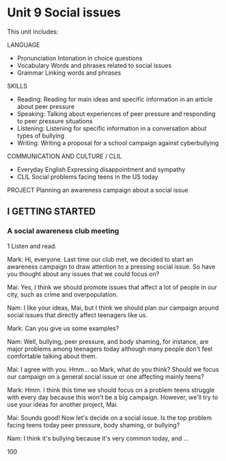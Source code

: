 # Unit 9 Social issues

This unit includes:

LANGUAGE
- Pronunciation
  Intonation in choice questions
- Vocabulary
  Words and phrases related to social issues
- Grammar
  Linking words and phrases

SKILLS
- Reading: Reading for main ideas and specific information in an article about peer pressure
- Speaking: Talking about experiences of peer pressure and responding to peer pressure situations
- Listening: Listening for specific information in a conversation about types of bullying
- Writing: Writing a proposal for a school campaign against cyberbullying

COMMUNICATION AND CULTURE / CLIL
- Everyday English
  Expressing disappointment and sympathy
- CLIL
  Social problems facing teens in the US today

PROJECT
Planning an awareness campaign about a social issue

## I GETTING STARTED

### A social awareness club meeting

1 Listen and read.

Mark: Hi, everyone. Last time our club met, we decided to start an awareness campaign to draw attention to a pressing social issue. So have you thought about any issues that we could focus on?

Mai: Yes, I think we should promote issues that affect a lot of people in our city, such as crime and overpopulation.

Nam: I like your ideas, Mai, but I think we should plan our campaign around social issues that directly affect teenagers like us.

Mark: Can you give us some examples?

Nam: Well, bullying, peer pressure, and body shaming, for instance, are major problems among teenagers today although many people don't feel comfortable talking about them.

Mai: I agree with you. Hmm... so Mark, what do you think? Should we focus our campaign on a general social issue or one affecting mainly teens?

Mark: Hmm. I think this time we should focus on a problem teens struggle with every day because this won't be a big campaign. However, we'll try to use your ideas for another project, Mai.

Mai: Sounds good! Now let's decide on a social issue. Is the top problem facing teens today peer pressure, body shaming, or bullying?

Nam: I think it's bullying because it's very common today, and ...

100